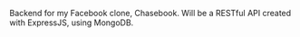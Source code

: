 Backend for my Facebook clone, Chasebook. Will be a RESTful API created with ExpressJS, using MongoDB.
